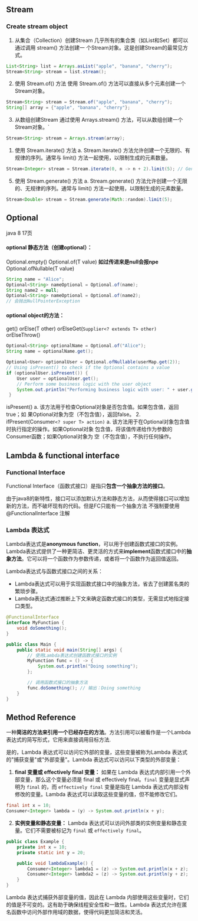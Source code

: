
## Stream
### Create stream object
1. 从集合（Collection）创建Stream
⼏乎所有的集合类（如List和Set）都可以通过调⽤ stream() ⽅法创建⼀
个Stream对象。这是创建Stream的最常见⽅式。
```java
List<String> list = Arrays.asList("apple", "banana", "cherry");
Stream<String> stream = list.stream();
```

2. 使⽤ Stream.of() ⽅法
使⽤ Stream.of() ⽅法可以直接从多个元素创建⼀个Stream对象。
```java
Stream<String> stream = Stream.of("apple", "banana", "cherry");
String[] array = {"apple", "banana", "cherry"};
```
3. 从数组创建Stream
通过使⽤ Arrays.stream() ⽅法，可以从数组创建⼀个Stream对象。`
```java
Stream<String> stream = Arrays.stream(array);
```
1. 使⽤ Stream.iterate() ⽅法
a. Stream.iterate() ⽅法允许创建⼀个⽆限的、有规律的序列。通常与 limit() ⽅法⼀起使⽤，以限制⽣成的元素数量。
```java
Stream<Integer> stream = Stream.iterate(0, n -> n + 2).limit(5); // Generates 0, 2, 4, 6, 8
```
5. 使⽤ Stream.generate() ⽅法
a. Stream.generate() ⽅法允许创建⼀个⽆限的、⽆规律的序列。通常与 limit() ⽅法⼀起使⽤，以限制⽣成的元素数量。
```java
Stream<Double> stream = Stream.generate(Math::random).limit(5);
```



## Optional
java 8 17页
#### optional 静态方法（创建optional）：
Optional.empty()
Optional.of(T value) **如过传进来是null会报npe**
Optional.ofNullable(T value)
```java
String name = "Alice";
Optional<String> nameOptional = Optional.of(name);
String name2 = null;
Optional<String> nameOptional = Optional.of(name2);
// 会抛出NullPointerException
```
#### optional object的方法：
get()
orElse(T other)
orElseGet(`Supplier<? extends T> other)`
orElseThrow()
```java
Optional<String> optionalName = Optional.of("Alice");
String name = optionalName.get();

Optional<User> optionalUser = Optional.ofNullable(userMap.get(2));
// Using isPresent() to check if the Optional contains a value
if (optionalUser.isPresent()) {
	User user = optionalUser.get();
	// Perform some business logic with the user object
	System.out.println("Performing business logic with user: " + user.getName());
 }
```
isPresent()
a. 该⽅法⽤于检查Optional对象是否包含值。如果包含值，返回true；如 果Optional对象为空（不包含值），返回false。
2. ifPresent(Consumer`<? super T> action)`
a. 该⽅法⽤于在Optional对象包含值时执⾏指定的操作。如果Optional对象
包含值，将该值传递给作为参数的Consumer函数；如果Optional对象为
空（不包含值），不执⾏任何操作。

## Lambda & functional interface
### Functional Interface

Functional Interface（函数式接口）是指只**包含一个抽象方法的接口**。

由于java8的新特性，接口可以添加默认方法和静态方法，从而使得接口可以增加新的方法，而不破坏现有的代码。但是FC只能有一个抽象方法
不强制要使用 @FunctionalInterface 注解

### Lambda 表达式

Lambda表达式是**anonymous function**，可以用于创建函数式接口的实例。Lambda表达式提供了一种更简洁、更灵活的方式来**implement**函数式接口中的**抽象方法**。它可以将一个函数作为参数传递，或者将一个函数作为返回值返回。

Lambda表达式与函数式接口之间的关系：
- Lambda表达式可以用于实现函数式接口中的抽象方法，省去了创建匿名类的繁琐步骤。
- Lambda表达式通过推断上下文来确定函数式接口的类型，无需显式地指定接口类型。

```java
@FunctionalInterface
interface MyFunction {
    void doSomething();
}

public class Main {
    public static void main(String[] args) {
        // 使用Lambda表达式创建函数式接口的实例
        MyFunction func = () -> {
            System.out.println("Doing something");
        };

        // 调用函数式接口的抽象方法
        func.doSomething(); // 输出：Doing something
    }
}
```


## Method Reference
一种**简洁的方法来引用一个已经存在的方法**。方法引用可以被看作是一个Lambda表达式的简写形式，它用来直接调用目标方法.

是的，Lambda 表达式可以访问它外部的变量，这些变量被称为Lambda 表达式的"捕获变量"或"外部变量"。Lambda 表达式可以访问以下类型的外部变量：

1. **final 变量或 effectively final 变量：** 如果在 Lambda 表达式内部引用一个外部变量，那么这个变量必须是 final 或 effectively final。`final` 变量是显式声明为 `final` 的，而 `effectively final` 变量是指在 Lambda 表达式内部没有修改的变量。Lambda 表达式可以读取这些变量的值，但不能修改它们。

```java
final int x = 10;
Consumer<Integer> lambda = (y) -> System.out.println(x + y);
```

2. **实例变量和静态变量：** Lambda 表达式可以访问外部类的实例变量和静态变量。它们不需要被标记为 `final` 或 `effectively final`。

```java
public class Example {
    private int x = 10;
    private static int y = 20;

    public void lambdaExample() {
        Consumer<Integer> lambda1 = (z) -> System.out.println(x + z);
        Consumer<Integer> lambda2 = (z) -> System.out.println(y + z);
    }
}
```

Lambda 表达式捕获外部变量的值，因此在 Lambda 内部使用这些变量时，它们的值是不可变的。这有助于确保线程安全性和一致性。Lambda 表达式允许在匿名函数中访问外部作用域的数据，使得代码更加简洁和灵活。
